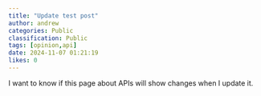 ```yaml
---
title: "Update test post"
author: andrew
categories: Public
classification: Public
tags: [opinion,api]
date: 2024-11-07 01:21:19 
likes: 0
---
```


I want to know if this page about APIs will show changes when I update it.